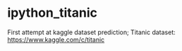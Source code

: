 # ipython_titanic
First attempt at kaggle dataset prediction;
Titanic dataset: https://www.kaggle.com/c/titanic
